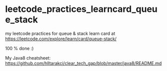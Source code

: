 # leetcode_practices_learncard_queue_stack
my leetcode practices for queue &amp; stack learn card at https://leetcode.com/explore/learn/card/queue-stack/

100 % done :)

My Java8 cheatsheet: https://github.com/hlltarakci/clear_tech_gap/blob/master/java8/README.md
